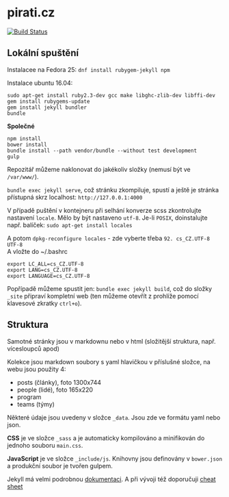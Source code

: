 # pirati.cz

[![Build Status](https://api.travis-ci.org/pirati-web/pirati.cz.svg?branch=gh-pages)](https://travis-ci.org/pirati-web/pirati.cz)

## Lokální spuštění

Instalacee na Fedora 25: `dnf install rubygem-jekyll npm`

Instalace ubuntu 16.04:

```
sudo apt-get install ruby2.3-dev gcc make libghc-zlib-dev libffi-dev
gem install rubygems-update
gem install jekyll bundler
bundle
```

**Společné**

```
npm install
bower install
bundle install --path vendor/bundle --without test development
gulp
```

Repozitář můžeme naklonovat do jakékoliv složky (nemusí být ve `/var/www/`).

`bundle exec jekyll serve`, což stránku zkompiluje, spustí a ještě je stránka přístupná skrz localhost: `http://127.0.0.1:4000`

V případě puštění v kontejneru při selhání konverze scss zkontrolujte nastavení `locale`. Mělo by být nastaveno `utf-8`.
Je-li `POSIX`, doinstalujte např. balíček:
`sudo apt-get install locales`

A potom `dpkg-reconfigure locales` - zde vyberte třeba `92. cs_CZ.UTF-8 UTF-8`  
A vložte do ~/.bashrc
```
export LC_ALL=cs_CZ.UTF-8
export LANG=cs_CZ.UTF-8
export LANGUAGE=cs_CZ.UTF-8
```

Popřípadě můžeme spustit jen: `bundle exec jekyll build`, což do složky `_site` připraví kompletní web (ten můžeme otevřít z prohlíže pomocí klavesové zkratky `ctrl+o`).


## Struktura

Samotné stránky jsou v markdownu nebo v html (složitější struktura, např. vícesloupců apod)

Kolekce jsou markdown soubory s yaml hlavičkou v příslušné složce, na webu jsou použity 4:

- posts (články), foto 1300x744
- people (lidé), foto 165x220
- program
- teams (týmy)

Některé údaje jsou uvedeny v složce `_data`. Jsou zde ve formátu yaml nebo json.

**CSS** je ve složce `_sass` a je automaticky kompilováno a minifikován do jednoho souboru `main.css`.

**JavaScript** je ve složce `_include/js`. Knihovny jsou definovány v `bower.json` a produkční soubor je tvořen gulpem.

Jekyll má velmi podrobnou [dokumentaci](http://jekyllrb.com/docs/home/). A při vývoji též doporučuji [cheat sheet](http://jekyll.tips/jekyll-cheat-sheet/)
